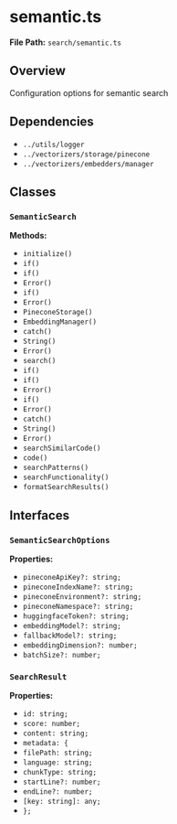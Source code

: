 # semantic.ts

**File Path:** `search/semantic.ts`

## Overview

Configuration options for semantic search

## Dependencies

- `../utils/logger`
- `../vectorizers/storage/pinecone`
- `../vectorizers/embedders/manager`

## Classes

### `SemanticSearch`

**Methods:**

- `initialize()`
- `if()`
- `if()`
- `Error()`
- `if()`
- `Error()`
- `PineconeStorage()`
- `EmbeddingManager()`
- `catch()`
- `String()`
- `Error()`
- `search()`
- `if()`
- `if()`
- `Error()`
- `if()`
- `Error()`
- `catch()`
- `String()`
- `Error()`
- `searchSimilarCode()`
- `code()`
- `searchPatterns()`
- `searchFunctionality()`
- `formatSearchResults()`

## Interfaces

### `SemanticSearchOptions`

**Properties:**

- `pineconeApiKey?: string;`
- `pineconeIndexName?: string;`
- `pineconeEnvironment?: string;`
- `pineconeNamespace?: string;`
- `huggingfaceToken?: string;`
- `embeddingModel?: string;`
- `fallbackModel?: string;`
- `embeddingDimension?: number;`
- `batchSize?: number;`

### `SearchResult`

**Properties:**

- `id: string;`
- `score: number;`
- `content: string;`
- `metadata: {`
- `filePath: string;`
- `language: string;`
- `chunkType: string;`
- `startLine?: number;`
- `endLine?: number;`
- `[key: string]: any;`
- `};`

